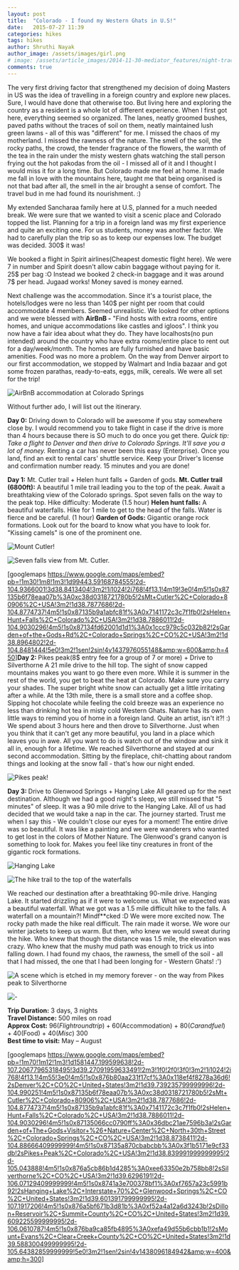 ```yaml
---
layout: post
title:  "Colorado - I found my Western Ghats in U.S!"
date:   2015-07-27 11:39
categories: hikes
tags: hikes
author: Shruthi Nayak
author_image: /assets/images/girl.png
# image: /assets/article_images/2014-11-30-mediator_features/night-track.jpg
comments: true
---
```

The very first driving factor that strengthened my decision of doing Masters in US was the idea of travelling in a foreign country and explore new places. Sure, I would have done that otherwise too. But living here and exploring the country as a resident is a whole lot of different experience. When I first got here, everything seemed so organized. The lanes, neatly groomed bushes, paved paths without the traces of soil on them, neatly maintained lush green lawns - all of this was "different" for me. I missed the chaos of my motherland. I missed the rawness of the nature. The smell of the soil, the rocky paths, the crowd, the tender fragrance of the flowers, the warmth of the tea in the rain under the misty western ghats watching the stall person frying out the hot pakodas from the oil - I missed all of it and I thought I would miss it for a long time. But Colorado made me feel at home. It made me fall in love with the mountains here, taught me that being organised is not that bad after all, the smell in the air brought a sense of comfort. The travel bud in me had found its nourishment. :)

My extended Sancharaa family here at U.S, planned for a much needed break. We were sure that we wanted to visit a scenic place and Colorado topped the list. Planning for a trip in a foreign land was my first experience and quite an exciting one. For us students, money was another factor. We had to carefully plan the trip so as to keep our expenses low. The budget was decided. 300$ it was!

We booked a flight in Spirit airlines(Cheapest domestic flight here). We were 7 in number and Spirit doesn't allow cabin baggage without paying for it. 25$ per bag :O Instead we booked 2 check-in baggage and it was around 7$ per head. Jugaad works! Money saved is money earned.

Next challenge was the accommodation. Since it's a tourist place, the hotels/lodges were no less than 140$ per night per room that could accommodate 4 members. Seemed unrealistic. We looked for other options and we were blessed with <strong>AirBnB -</strong> "Find hosts with extra rooms, entire homes, and unique accommodations like castles and igloos". I think you now have a fair idea about what they do. They have localhosts(no pun intended) around the country who have extra rooms/entire place to rent out for a day/week/month. The homes are fully furnished and have basic amenities. Food was no more a problem. On the way from Denver airport to our first accommodation, we stopped by Walmart and India bazaar and got some frozen parathas, ready-to-eats, eggs, milk, cereals. We were all set for the trip!

![AirBnB accommodation at Colorado Springs](https://scontent-dfw1-1.xx.fbcdn.net/hphotos-xpt1/v/t1.0-9/11377127_905936412786085_1920616156951251368_n.jpg?oh=f274ce4e9602d3e6a0f67019d1e65a6e&amp;oe=564EFFB8)

Without further ado, I will list out the itinerary.

<strong>Day 0:</strong> Driving down to Colorado will be awesome if you stay somewhere close by. I would recommend you to take flight in case if the drive is more than 4 hours because there is SO much to do once you get there.
<em>*Quick tip*: Take a flight to Denver and then drive to Colorado Springs. It'll save you a lot of money.</em>
Renting a car has never been this easy (Enterprise). Once you land, find an exit to rental cars' shuttle service. Keep your Driver's license and confirmation number ready. 15 minutes and you are done!

<strong>Day 1:</strong> Mt. Cutler trail + Helen hunt falls + Garden of gods.
<strong>Mt. Cutler trail (6800ft):</strong> A beautiful 1 mile trail leading you to the top of the peak. Await a breathtaking view of the Colorado springs. Spot seven falls on the way to the peak top. Hike difficulty: Moderate (1.5 hour)
<strong>Helen hunt falls:</strong> A beautiful waterfalls. Hike for 1 mile to get to the head of the falls. Water is fierce and be careful. (1 hour)
<strong>Garden of Gods:</strong> Gigantic orange rock formations. Look out for the board to know what you have to look for. "Kissing camels" is one of the prominent one.

![Mount Cutler!](https://scontent-dfw1-1.xx.fbcdn.net/hphotos-xtp1/t31.0-8/11270549_905933186119741_5899352501735663422_o.jpg)

![Seven falls view from Mt. Cutler.](https://scontent-dfw1-1.xx.fbcdn.net/hphotos-xat1/v/t1.0-9/10690113_905935772786149_407092308354747879_n.jpg?oh=2e68eefe9076774a88116d4459acf6ec&amp;oe=564CD021)

[googlemaps https://www.google.com/maps/embed?pb=!1m30!1m8!1m3!1d99443.59168784555!2d-104.9366001!3d38.8413404!3m2!1i1024!2i768!4f13.1!4m19!3e0!4m5!1s0x87135b6f78eaa07b%3A0xc38d0318721780b5!2sMt+Cutler%2C+Colorado+80906%2C+USA!3m2!1d38.7877686!2d-104.8774737!4m5!1s0x87135b9a1abfc81f%3A0x7141172c3c7f1fb0!2sHelen+Hunt+Falls%2C+Colorado%2C+USA!3m2!1d38.7886011!2d-104.9030296!4m5!1s0x87134fd62001d1d1%3A0x1ccc979c5c032b82!2sGarden+of+the+Gods+Rd%2C+Colorado+Springs%2C+CO%2C+USA!3m2!1d38.8964802!2d-104.8481444!5e0!3m2!1sen!2sin!4v1437976055148&amp;w=600&amp;h=450]<strong>Day 2: </strong>Pikes peak(8$ entry fee for a group of 7 or more) + Drive to Silverthorne
A 21 mile drive to the hill top. The sight of snow capped mountains makes you want to go there even more. While it is summer in the rest of the world, you get to beat the heat at Colorado. Make sure you carry your shades. The super bright white snow can actually get a little irritating after a while. At the 13th mile, there is a small store and a coffee shop. Sipping hot chocolate while feeling the cold breeze was an experience no less than drinking hot tea in misty cold Western Ghats. Nature has its own little ways to remind you of home in a foreign land. Quite an artist, isn't it?! :) We spend about 3 hours here and then drove to Silverthorne. Just when you think that it can't get any more beautiful, you land in a place which leaves you in awe. All you want to do is watch out of the window and sink it all in, enough for a lifetime. We reached Silverthorne and stayed at our second accommodation. Sitting by the fireplace, chit-chatting about random things and looking at the snow fall - that's how our night ended.

![Pikes peak!](https://scontent-dfw1-1.xx.fbcdn.net/hphotos-xtp1/v/t1.0-9/1551714_905936496119410_792222485228795984_n.jpg?oh=150eabbb00af92218edd85d4a8c86f65&amp;oe=5647A9B2)

<strong>Day 3: </strong>Drive to Glenwood Springs + Hanging Lake
All geared up for the next destination. Although we had a good night's sleep, we still missed that "5 minutes" of sleep. It was a 90 mile drive to the Hanging Lake. All of us had decided that we would take a nap in the car. The journey started. Trust me when I say this - We couldn't close our eyes for a moment! The entire drive was so beautiful. It was like a painting and we were wanderers who wanted to get lost in the colors of Mother Nature. The Glenwood's grand canyon is something to look for. Makes you feel like tiny creatures in front of the gigantic rock formations.

![Hanging Lake](https://scontent-dfw1-1.xx.fbcdn.net/hphotos-xpt1/t31.0-8/11241439_905935426119517_2676660351431589317_o.jpg)

![The hike trail to the top of the waterfalls](https://scontent-dfw1-1.xx.fbcdn.net/hphotos-xta1/t31.0-8/11263077_905933292786397_888726624152853819_o.jpg)

We reached our destination after a breathtaking 90-mile drive. Hanging Lake. It started drizzling as if it were to welcome us. What we expected was a beautiful waterfall. What we got was a 1.5 mile difficult hike to the falls. A waterfall on a mountain?! Mindf**cked :D We were more excited now. The rocky path made the hike real difficult. The rain made it worse. We wore our winter jackets to keep us warm. But then, who knew we would sweat during the hike. Who knew that though the distance was 1.5 mile, the elevation was crazy. Who knew that the mushy mud path was enough to trick us into falling down. I had found my chaos, the rawness, the smell of the soil - all that I had missed, the one that I had been longing for - Western Ghats! :')

![A scene which is etched in my memory forever - on the way from Pikes peak to Silverthorne](https://scontent-dfw1-1.xx.fbcdn.net/hphotos-xta1/t31.0-8/11257187_905932506119809_5891741994823640745_o.jpg)

![-](https://scontent-dfw1-1.xx.fbcdn.net/hphotos-xtf1/t31.0-8/11128325_905937192786007_5446523207398022479_o.jpg)


__Trip Duration:__ 3 days, 3 nights  
__Travel Distance:__ 500 miles on road  
__Approx Cost:__ 96$(Flight roundtrip) + 60$(Accommodation) + 80$(Car and fuel) + 40$(Food) + 40$(Misc) ~ 300$  
__Best time to visit:__ May – August


[googlemaps https://www.google.com/maps/embed?pb=!1m70!1m12!1m3!1d1581447.199599638!2d-107.20677965318495!3d39.27091959633491!2m3!1f0!2f0!3f0!3m2!1i1024!2i768!4f13.1!4m55!3e0!4m5!1s0x876b80aa231f17cf%3A0x118ef4f8278a36d6!2sDenver%2C+CO%2C+United+States!3m2!1d39.739235799999996!2d-104.990251!4m5!1s0x87135b6f78eaa07b%3A0xc38d0318721780b5!2sMt+Cutler%2C+Colorado+80906%2C+USA!3m2!1d38.7877686!2d-104.8774737!4m5!1s0x87135b9a1abfc81f%3A0x7141172c3c7f1fb0!2sHelen+Hunt+Falls%2C+Colorado%2C+USA!3m2!1d38.7886011!2d-104.9030296!4m5!1s0x87135066cc0790ff%3A0x36dbc21ae7596b3a!2sGarden+of+The+Gods+Visitor+%26+Nature+Center%2C+North+30th+Street%2C+Colorado+Springs%2C+CO%2C+USA!3m2!1d38.8738411!2d-104.88666409999999!4m5!1s0x87135a870cbabcbb%3A0x3f1b5171e9cf33db!2sPikes+Peak%2C+Colorado%2C+USA!3m2!1d38.839991999999995!2d-105.043888!4m5!1s0x876a5cb86b1d4285%3A0xee63350e2b758bb8!2sSilverthorne%2C+CO%2C+USA!3m2!1d39.6296191!2d-106.07129409999999!4m5!1s0x8741a3e700378bf1%3A0xf7657a23c5991b92!2sHanging+Lake%2C+Interstate+70%2C+Glenwood+Springs%2C+CO%2C+United+States!3m2!1d39.601391799999995!2d-107.1917206!4m5!1s0x876a5bf671b3d81b%3A0xf52a4a12a6d3243b!2sDillon+Reservoir%2C+Summit+County%2C+CO%2C+United+States!3m2!1d39.609225599999995!2d-106.0610787!4m5!1s0x876ba9ca85fb4895%3A0xefa49d55b6cbb1b1!2sMount+Evans%2C+Clear+Creek+County%2C+CO%2C+United+States!3m2!1d39.588300499999995!2d-105.64382859999999!5e0!3m2!1sen!2sin!4v1438096184942&amp;w=400&amp;h=300]
